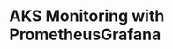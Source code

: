 # AKS Monitoring with PrometheusGrafana                                                                                                                         
